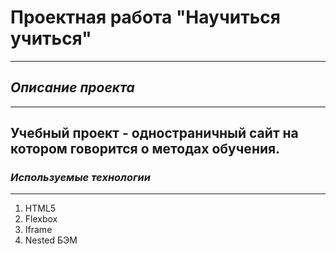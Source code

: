# Проектная работа "Научиться учиться"
------
## *Описание проекта*
------
Учебный проект - одностраничный сайт на котором говорится о методах обучения.
------
### *Используемые технологии*
------
1. HTML5
2. Flexbox
3. Iframe
4. Nested БЭМ
